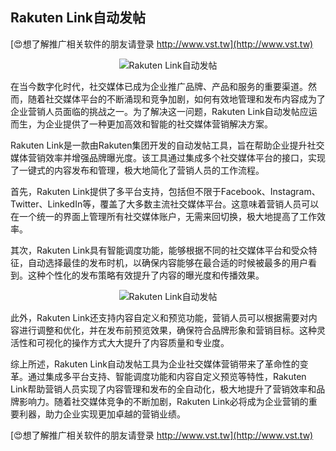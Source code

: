 ## **Rakuten Link自动发帖**

[😍想了解推广相关软件的朋友请登录 http://www.vst.tw](http://www.vst.tw)

 <center><img src="https://vst.tw/MP4/tuiguang/png/1.png" alt="Rakuten Link自动发帖"></center>

在当今数字化时代，社交媒体已成为企业推广品牌、产品和服务的重要渠道。然而，随着社交媒体平台的不断涌现和竞争加剧，如何有效地管理和发布内容成为了企业营销人员面临的挑战之一。为了解决这一问题，Rakuten Link自动发帖应运而生，为企业提供了一种更加高效和智能的社交媒体营销解决方案。

Rakuten Link是一款由Rakuten集团开发的自动发帖工具，旨在帮助企业提升社交媒体营销效率并增强品牌曝光度。该工具通过集成多个社交媒体平台的接口，实现了一键式的内容发布和管理，极大地简化了营销人员的工作流程。

首先，Rakuten Link提供了多平台支持，包括但不限于Facebook、Instagram、Twitter、LinkedIn等，覆盖了大多数主流社交媒体平台。这意味着营销人员可以在一个统一的界面上管理所有社交媒体账户，无需来回切换，极大地提高了工作效率。

其次，Rakuten Link具有智能调度功能，能够根据不同的社交媒体平台和受众特征，自动选择最佳的发布时机，以确保内容能够在最合适的时候被最多的用户看到。这种个性化的发布策略有效提升了内容的曝光度和传播效果。

 <center><img src="https://vst.tw/MP4/tuiguang/png/3.png" alt="Rakuten Link自动发帖"></center>

此外，Rakuten Link还支持内容自定义和预览功能，营销人员可以根据需要对内容进行调整和优化，并在发布前预览效果，确保符合品牌形象和营销目标。这种灵活性和可视化的操作方式大大提升了内容质量和专业度。

综上所述，Rakuten Link自动发帖工具为企业社交媒体营销带来了革命性的变革。通过集成多平台支持、智能调度功能和内容自定义预览等特性，Rakuten Link帮助营销人员实现了内容管理和发布的全自动化，极大地提升了营销效率和品牌影响力。随着社交媒体竞争的不断加剧，Rakuten Link必将成为企业营销的重要利器，助力企业实现更加卓越的营销业绩。

[😍想了解推广相关软件的朋友请登录 http://www.vst.tw](http://www.vst.tw)



